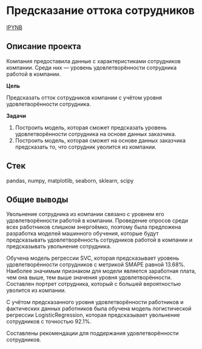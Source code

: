 # Предсказание оттока сотрудников
[IPYNB](https://github.com/lil-scripter/Practicum_projects/blob/42957e2fb87d0f77bf3f8c53bddf2075981ce8a5/8-ML-HR_analytics/8-ML-HR_analytics.ipynb)
## Описание проекта
Компания предоставила данные с характеристиками сотрудников компании. Среди них — уровень удовлетворённости сотрудника работой в компании.

**Цель**

Предсказать отток сотрудников компании с учётом уровня удовлетворённости сотрудника.

**Задачи**
1. Построить модель, которая сможет предсказать уровень удовлетворённости сотрудника на основе данных заказчика.
2. Построить модель, которая сможет на основе данных заказчика предсказать то, что сотрудник уволится из компании.

## Стек
pandas, numpy, matplotlib, seaborn, sklearn, scipy

## Общие выводы
Увольнение сотрудника из компании связано с уровнем его удовлетворённости работой в компании. Проведение опросов среди всех работников слишком энергоёмко, поэтому была предложена разработка моделей машинного обучения, которые будут предсказывать удовлетворённость сотрудников работой в компании и предсказывать увольнение сотрудника.

Обучена модель регрессии SVC, которая предсказывает уровень удовлетворённости сотрудников с метрикой SMAPE равной 13.68%.
Наиболее значимым признаком для модели является заработная плата, чем она выше, тем выше значения уровня удовлетворённости.
Составлен портрет сотрудника, который с большей вероятностью уволится из компании.

С учётом предсказанного уровня удовлетворённости работников и фактических данных работников была обучена модель логистической регрессии LogisticRegression, которая предсказывает увольнение сотрудников с точностью 92.1%.

Составлены рекомендации для поддержания удовлетворённости сотрудников.
